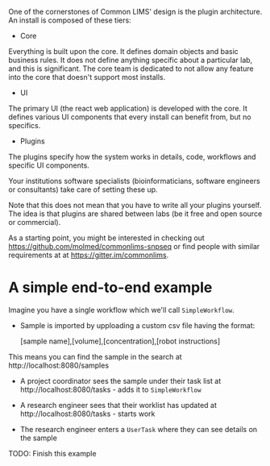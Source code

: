 One of the cornerstones of Common LIMS' design is the plugin architecture. An install is composed of these tiers:

* Core

Everything is built upon the core. It defines domain objects and basic business rules. It does not define anything specific about a particular lab, and this is significant. The core team is dedicated to not allow any feature into the core that doesn't support most installs.

* UI

The primary UI (the react web application) is developed with the core. It defines various UI components that every install can benefit from, but no specifics.

* Plugins

The plugins specify how the system works in details, code, workflows and specific UI components.

Your institutions software specialists (bioinformaticians, software engineers or consultants) take care of setting these up.

Note that this does not mean that you have to write all your plugins yourself. The idea is that plugins are shared between labs (be it free and open source or commercial).

As a starting point, you might be interested in checking out https://github.com/molmed/commonlims-snpseq or find people with similar requirements at at https://gitter.im/commonlims.

# A simple end-to-end example

Imagine you have a single workflow which we'll call `SimpleWorkflow`.

* Sample is imported by upploading a custom csv file having the format:

  [sample name],[volume],[concentration],[robot instructions]

This means you can find the sample in the search at http://localhost:8080/samples

* A project coordinator sees the sample under their task list at http://localhost:8080/tasks - adds it to `SimpleWorkflow`

* A research engineer sees that their worklist has updated at http://localhost:8080/tasks - starts work

* The research engineer enters a `UserTask` where they can see details on the sample

TODO: Finish this example
